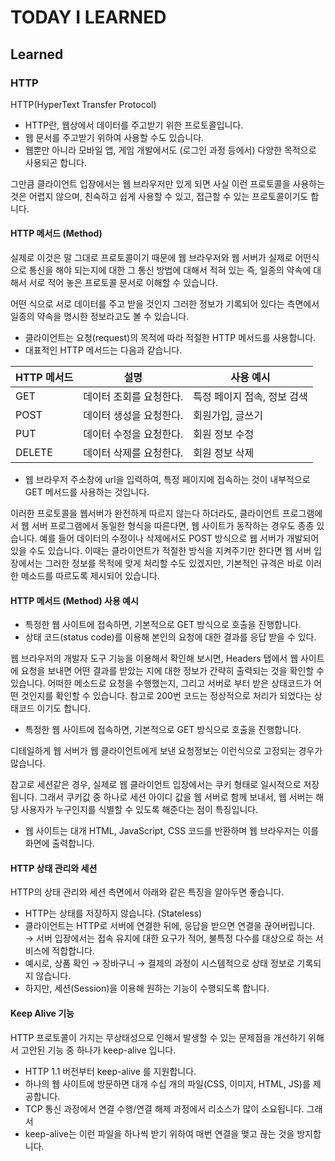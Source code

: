 # TODAY I LEARNED

## Learned

### HTTP

HTTP(HyperText Transfer Protocol)

- HTTP란, 웹상에서 데이터를 주고받기 위한 프로토콜입니다.
- 웹 문서를 주고받기 위하여 사용할 수도 있습니다.
- 웹뿐만 아니라 모바일 앱, 게임 개발에서도 (로그인 과정 등에서) 다양한 목적으로 사용되곤 합니다.

그만큼 클라이언트 입장에서는 웹 브라우저만 있게 되면 사실 이런 프로토콜을 사용하는 것은 어렵지 않으며, 친숙하고 쉽게 사용할 수 있고, 접근할 수 있는 프로토콜이기도 합니다.

#### HTTP 메서드 (Method)

실제로 이것은 말 그대로 프로토콜이기 때문에 웹 브라우저와 웹 서버가 실제로 어떤식으로 통신을 해야 되는지에 대한 그 통신 방법에 대해서 적혀 있는 즉, 일종의 약속에 대해서 서로 적어 놓은 프로토콜 문서로 이해할 수 있습니다.

어떤 식으로 서로 데이터를 주고 받을 것인지 그러한 정보가 기록되어 있다는 측면에서 일종의 약속을 명시한 정보라고도 볼 수 있습니다.

- 클라이언트는 요청(request)의 목적에 따라 적절한 HTTP 메서드를 사용합니다.
- 대표적인  HTTP 메서드는 다음과 같습니다.

HTTP 메서드 | 설명 | 사용 예시
--|--|--
GET | 데이터 조회를 요청한다. | 특정 페이지 접속, 정보 검색
POST | 데이터 생성을 요청한다. | 회원가입, 글쓰기
PUT | 데이터 수정을 요청한다. | 회원 정보 수정
DELETE | 데이터 삭제를 요청한다. | 회원 정보 삭제

- 웹 브라우저 주소창에 url을 입력하여, 특정 페이지에 접속하는 것이 내부적으로 GET 메서드를 사용하는 것입니다.

이러한 프로토콜을 웹서버가 완전하게 따르지 않는다 하더라도, 클라이언트 프로그램에서 웹 서버 프로그램에서 동일한 형식을 따른다면, 웹 사이트가 동작하는 경우도 종종 있습니다.
예를 들어 데이터의 수정이나 삭제에서도 POST 방식으로 웹 서버가 개발되어 있을 수도 있습니다. 이때는 클라이언트가 적절한 방식을 지켜주기만 한다면 웹 서버 입장에서는 그러한 정보를 목적에 맞게 처리할 수도 있겠지만, 기본적인 규격은 바로 이러한 메소드를 따르도록 제시되어 있습니다.

#### HTTP 메서드 (Method) 사용 예시

- 특정한 웹 사이트에 접속하면, 기본적으로 GET 방식으로 호출을 진행합니다.
- 상태 코드(status code)를 이용해 본인의 요청에 대한 결과를 응답 받을 수 있다.

웹 브라우저의 개발자 도구 기능을 이용해서 확인해 보시면, Headers 탭에서 웹 사이트에 요청을 보내면 어떤 결과를 받았는 지에 대한 정보가 간략히 출력되는 것을 확인할 수 있습니다. 어떠한 메소드로 요청을 수행했는지, 그리고 서버로 부터 받은 상태코드가 어떤 것인지를 확인할 수 있습니다. 참고로 200번 코드는 정상적으로 처리가 되었다는 상태코드 이기도 합니다.

- 특정한 웹 사이트에 접속하면, 기본적으로 GET 방식으로 호출을 진행합니다.

디테일하게 웹 서버가 웹 클라이언트에게 보낸 요청정보는 이런식으로 고정되는 경우가 많습니다.

참고로 세션같은 경우, 실제로 웹 클라이언트 입장에서는 쿠키 형태로 일시적으로 저장됩니다. 그래서 쿠키값 중 하나로 세션 아이디 값을 웹 서버로 함께 보내서, 웹 서버는 해당 사용자가 누구인지를 식별할 수 있도록 해준다는 점이 특징입니다.

- 웹 사이트는 대개 HTML, JavaScript, CSS 코드를 반환하며 웹 브라우저는 이를 화면에 출력합니다.

#### HTTP 상태 관리와 세션

HTTP의 상태 관리와 세션 측면에서 아래와 같은 특징을 알아두면 좋습니다.

- HTTP는 상태를 저장하지 않습니다. (Stateless)
- 클라이언트는 HTTP로 서버에 연결한 뒤에, 응답을 받으면 연결을 끊어버립니다.
→ 서버 입장에서는 접속 유지에 대한 요구가 적어, 불특정 다수를 대상으로 하는 서비스에 적합합니다.
- 예시로, 상품 확인 → 장바구니 → 결제의 과정이 시스템적으로 상태 정보로 기록되지 않습니다.
- 하지만, 세션(Session)을 이용해 원하는 기능이 수행되도록 합니다.

#### Keep Alive 기능

HTTP 프로토콜이 가지는 무상태성으로 인해서 발생할 수 있는 문제점을 개선하기 위해서 고안된 기능 중 하나가 keep-alive 입니다.

- HTTP 1.1 버전부터 keep-alive 를 지원합니다.
- 하나의 웹 사이트에 방문하면 대개 수십 개의 파일(CSS, 이미지, HTML, JS)를 제공합니다.
- TCP 통신 과정에서 연결 수행/연결 해제 과정에서 리소스가 많이 소요됩니다. 그래서
- keep-alive는 이런 파일을 하나씩 받기 위하여 매번 연결을 맺고 끊는 것을 방지합니다.

